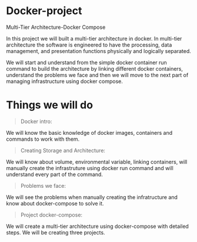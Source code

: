 # Docker-project
Multi-Tier Architecture-Docker Compose

In this project we will built a multi-tier architecture in docker.
In multi-tier architecture the software is engineered to have the processing, data management, and presentation functions physically and logically separated.

We will start and understand from the simple docker container run command to build the architecture by linking different docker containers, understand the problems we face and then we will move to the next part of managing infrastructure using docker compose.

# Things we will do

> Docker intro: 
  
   We will know the basic knowledge of docker images, containers and commands to work with them.
  
> Creating Storage and Architecture:
  
   We will know about volume, environmental variable, linking containers, will manually create the infrastruture using docker
   run command and will understand every part of the command.
  
> Problems we face:
  
   We will see the problems when manually creating the infratructure and know about docker-compose to solve it.
  
> Project docker-compose:
  
   We will create a multi-tier architecture using docker-compose with detailed steps.
   We will be creating three projects.
